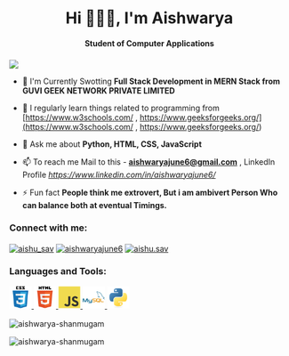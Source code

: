 <h1 align="center">Hi 👩🏻‍💼, I'm Aishwarya</h1>
<h4 align="center">Student of Computer Applications</h4>
<img align="Center" src="https://github.com/Aishwarya-Shanmugam/Aishwarya-Shanmugam/assets/101408286/58ecf103-58f6-4b16-b106-a6e006cea409">


- 🌱 I'm Currently Swotting **Full Stack Development in MERN Stack from GUVI GEEK NETWORK PRIVATE LIMITED**

- 📖 I regularly learn things related to programming from [https://www.w3schools.com/ , https://www.geeksforgeeks.org/](https://www.w3schools.com/ , https://www.geeksforgeeks.org/)

- 💬 Ask me about **Python, HTML, CSS, JavaScript**

- 📫 To reach me Mail to this - **aishwaryajune6@gmail.com** , LinkedIn Profile *https://www.linkedin.com/in/aishwaryajune6/*

- ⚡ Fun fact **People think me extrovert, But i am ambivert Person Who can balance both at eventual Timings.**

<h3 align="left">Connect with me:</h3>
<p align="left">
<a href="https://twitter.com/aishu_sav" target="blank"><img align="center" src="https://raw.githubusercontent.com/rahuldkjain/github-profile-readme-generator/master/src/images/icons/Social/twitter.svg" alt="aishu_sav" height="30" width="40" /></a>
<a href="https://linkedin.com/in/aishwaryajune6" target="blank"><img align="center" src="https://raw.githubusercontent.com/rahuldkjain/github-profile-readme-generator/master/src/images/icons/Social/linked-in-alt.svg" alt="aishwaryajune6" height="30" width="40" /></a>
<a href="https://instagram.com/aishu.sav" target="blank"><img align="center" src="https://raw.githubusercontent.com/rahuldkjain/github-profile-readme-generator/master/src/images/icons/Social/instagram.svg" alt="aishu.sav" height="30" width="40" /></a>
</p>

<h3 align="left">Languages and Tools:</h3>
<p align="left"> <a href="https://www.w3schools.com/css/" target="_blank" rel="noreferrer"> <img src="https://raw.githubusercontent.com/devicons/devicon/master/icons/css3/css3-original-wordmark.svg" alt="css3" width="40" height="40"/> </a> <a href="https://www.w3.org/html/" target="_blank" rel="noreferrer"> <img src="https://raw.githubusercontent.com/devicons/devicon/master/icons/html5/html5-original-wordmark.svg" alt="html5" width="40" height="40"/> </a> <a href="https://developer.mozilla.org/en-US/docs/Web/JavaScript" target="_blank" rel="noreferrer"> <img src="https://raw.githubusercontent.com/devicons/devicon/master/icons/javascript/javascript-original.svg" alt="javascript" width="40" height="40"/> </a> <a href="https://www.mysql.com/" target="_blank" rel="noreferrer"> <img src="https://raw.githubusercontent.com/devicons/devicon/master/icons/mysql/mysql-original-wordmark.svg" alt="mysql" width="40" height="40"/> </a> <a href="https://www.python.org" target="_blank" rel="noreferrer"> <img src="https://raw.githubusercontent.com/devicons/devicon/master/icons/python/python-original.svg" alt="python" width="40" height="40"/> </a> </p>

<p><img align="center" src="https://github-readme-stats.vercel.app/api/top-langs?username=aishwarya-shanmugam&show_icons=true&locale=en&layout=compact" alt="aishwarya-shanmugam" /></p>

<p><img align="center" src="https://github-readme-streak-stats.herokuapp.com/?user=aishwarya-shanmugam&" alt="aishwarya-shanmugam" /></p>
